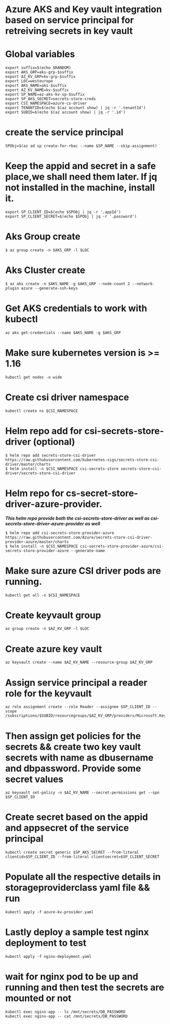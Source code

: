 # Azure AKS and Key vault integration based on service principal for retreiving secrets in key vault

# Global variables

```
export suffix=$(echo $RANDOM)
export AKS_GRP=aks-grp-$suffix
export AZ_KV_GRP=kv-grp-$suffix
export LOC=westeurope
export AKS_NAME=aks-$suffix
export AZ_KV_NAME=kv-$suffix
export SP_NAME=az-aks-kv-sp-$suffix
export SP_AKS_SECRET=secrets-store-creds
export CSI_NAMESPACE=azure-cs-driver
export TENANTID=$(echo $(az account show) | jq -r '.tenantId')
export SUBID=$(echo $(az account show) | jq -r '.id')
```


# create the service principal
```
SPObj=$(az ad sp create-for-rbac --name $SP_NAME --skip-assignment)
```

# Keep the appid and secret in a safe place,we shall need them later. If jq not installed in the machine, install it.
```
export SP_CLIENT_ID=$(echo $SPObj | jq -r '.appId')
export SP_CLIENT_SECRET=$(echo $SPObj | jq -r '.password')
```

# Aks Group create 
``` 
$ az group create -n $AKS_GRP -l $LOC
``` 

# Aks Cluster create 

``` 
$ az aks create -n $AKS_NAME -g $AKS_GRP --node-count 2 --network-plugin azure --generate-ssh-keys 
``` 

# Get AKS credentials to work with kubectl 
``` 
az aks get-credentials --name $AKS_NAME -g $AKS_GRP
``` 

# Make sure kubernetes version is >= 1.16 

```
kubectl get nodes -o wide 
``` 

# Create csi driver namespace
```
kubectl create ns $CSI_NAMESPACE
```

# Helm repo add for csi-secrets-store-driver (optional)
``` 
$ helm repo add secrets-store-csi-driver https://raw.githubusercontent.com/kubernetes-sigs/secrets-store-csi-driver/master/charts 
$ helm install -n $CSI_NAMESPACE csi-secrets-store secrets-store-csi-driver/secrets-store-csi-driver 
``` 

# Helm repo for cs-secret-store-driver-azure-provider. 
***This helm repo provide both the csi-secrets-store-driver as well as csi-secrets-store-driver-azure-provider as well***
``` 
$ helm repo add csi-secrets-store-provider-azure https://raw.githubusercontent.com/Azure/secrets-store-csi-driver-provider-azure/master/charts 
$ helm install -n $CSI_NAMESPACE csi-secrets-store-provider-azure/csi-secrets-store-provider-azure --generate-name 
``` 

# Make sure azure CSI driver pods are running. 
```
kubectl get all -n $CSI_NAMESPACE
```

# Create keyvault group
```
az group create -n $AZ_KV_GRP -l $LOC
```

# Create azure key vault 
``` 
az keyvault create --name $AZ_KV_NAME --resource-group $AZ_KV_GRP
``` 

# Assign service principal a reader role for the keyvault
```
az role assignment create --role Reader --assignee $SP_CLIENT_ID --scope /subscriptions/$SUBID/resourcegroups/$AZ_KV_GRP/providers/Microsoft.KeyVault/vaults/$AZ_KV_NAME

```

# Then assign get policies for the secrets && create two key vault secrets with name as dbusername and dbpassword. Provide some secret values
```
az keyvault set-policy -n $AZ_KV_NAME --secret-permissions get --spn $SP_CLIENT_ID
```

# Create secret based on the appid and appsecret of the service principal
```
kubectl create secret generic $SP_AKS_SECRET --from-literal clientid=$SP_CLIENT_ID --from-literal clientsecret=$SP_CLIENT_SECRET
```

# Populate all the respective details in storageproviderclass yaml file && run 
```
kubectl apply -f azure-kv-provider.yaml
```

# Lastly deploy a sample test nginx deployment to test
```
kubectl apply -f nginx-deployment.yaml 
```

# wait for nginx pod to be up and running and then test the secrets are mounted or not
```
kubectl exec nginx-app -- ls /mnt/secrets/DB_PASSWORD
kubectl exec nginx-app -- cat /mnt/secrets/DB_PASSWORD
```

